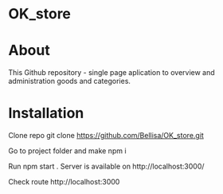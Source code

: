 # OK_store
  # About
This Github repository - single page aplication to overview and administration goods and categories.
  # Installation
Clone repo git clone https://github.com/Bellisa/OK_store.git

Go to project folder and make npm i

Run npm start . Server is available on http://localhost:3000/

Check route http://localhost:3000

